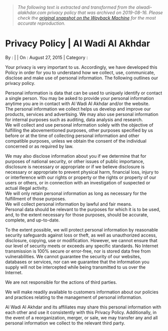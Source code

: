 > *The following text is extracted and transformed from the alwadi-alakhdar.com privacy policy that was archived on 2019-08-16. Please check the [original snapshot on the Wayback Machine](https://web.archive.org/web/20190816181619id_/http%3A//www.alwadi-alakhdar.com/privacy-policy) for the most accurate reproduction.*

# Privacy Policy | Al Wadi Al Akhdar

By : | | On : August 27, 2015 | Category : 

Your privacy is very important to us. Accordingly, we have developed this Policy in order for you to understand how we collect, use, communicate, disclose and make use of personal information. The following outlines our privacy policy.

Personal information is data that can be used to uniquely identify or contact a single person. You may be asked to provide your personal information anytime you are in contact with Al Wadi Al Akhdar and/or the website.  
The personal information we collect helps us develop and improve our products, services and advertising. We may also use personal information for internal purposes such as auditing, data analysis and research.  
We will collect and use personal information solely with the objective of fulfilling the abovementioned purposes, other purposes specified by us before or at the time of collecting personal information and other compatible purposes, unless we obtain the consent of the individual concerned or as required by law.

We may also disclose information about you if we determine that for purposes of national security, or other issues of public importance, disclosure is necessary or appropriate or if we believe disclosure is necessary or appropriate to prevent physical harm, financial loss, injury to or interference with our rights or property or the rights or property of our users or others, or in connection with an investigation of suspected or actual illegal activity.  
We will only retain personal information as long as necessary for the fulfillment of those purposes.  
We will collect personal information by lawful and fair means.  
Personal data should be relevant to the purposes for which it is to be used, and, to the extent necessary for those purposes, should be accurate, complete, and up-to-date.

To the extent possible, we will protect personal information by reasonable security safeguards against loss or theft, as well as unauthorized access, disclosure, copying, use or modification. However, we cannot ensure that our level of security meets or exceeds any specific standards. No Internet transmission is 100% secure or error-free, nor is stored data free from vulnerabilities. We cannot guarantee the security of our websites, databases or services, nor can we guarantee that the information you supply will not be intercepted while being transmitted to us over the Internet.

We are not responsible for the actions of third parties.

We will make readily available to customers information about our policies and practices relating to the management of personal information.

Al Wadi Al Akhdar and its affiliates may share this personal information with each other and use it consistently with this Privacy Policy. Additionally, in the event of a reorganization, merger, or sale, we may transfer any and all personal information we collect to the relevant third party.
